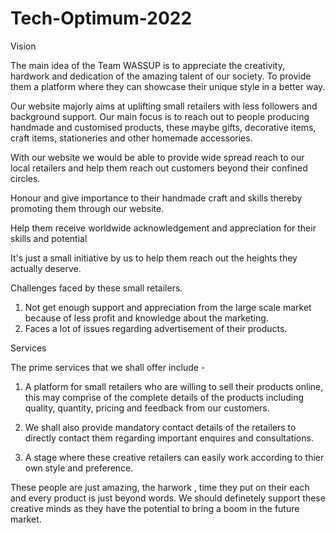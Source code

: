 # Tech-Optimum-2022

Vision

The main idea of the  Team WASSUP is to  appreciate the creativity, hardwork and dedication of the amazing talent of our society.
To provide them a platform where they can showcase their unique style in a better way.

Our website majorly aims at uplifting small retailers with less followers and background support. 
Our main focus is to reach out to people producing handmade and customised products, these maybe gifts, decorative items, craft items, stationeries and other homemade accessories.

With our website we would be able to provide wide spread reach to our local retailers and help them reach out customers beyond their confined circles.

Honour and give importance to their handmade craft and skills thereby promoting them through our website.

Help them receive worldwide acknowledgement and appreciation for their skills and potential

It's just a small initiative by us to help them reach out the heights they actually deserve.



Challenges faced by these small retailers.

1. Not get enough support and appreciation from the large scale market because of less profit and knowledge about the marketing.
2. Faces a lot of issues regarding advertisement of their products.

Services

The prime services that we shall offer include -

1. A platform for small retailers who are willing to sell their products online, this may comprise of the complete details of the products including quality, quantity, pricing and feedback from our customers.

2. We shall also provide mandatory contact details of the retailers to directly contact them regarding important enquires and consultations.

3. A stage where these creative retailers can easily work according to thier own style and preference.

These people are just amazing, the harwork , time they put on their each and every product is just beyond words. We should definetely support these creative minds as they have the potential to bring a boom in the future market.



